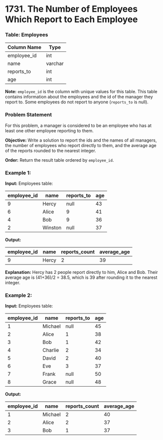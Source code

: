# 1731. The Number of Employees Which Report to Each Employee

### Table: Employees

| Column Name  | Type    |
|--------------|---------|
| employee_id  | int     |
| name         | varchar |
| reports_to   | int     |
| age          | int     |

**Note:** `employee_id` is the column with unique values for this table. This table contains information about the employees and the id of the manager they report to. Some employees do not report to anyone (`reports_to` is null).

### Problem Statement

For this problem, a manager is considered to be an employee who has at least one other employee reporting to them.

**Objective:** Write a solution to report the ids and the names of all managers, the number of employees who report directly to them, and the average age of the reports rounded to the nearest integer.

**Order:** Return the result table ordered by `employee_id`.

### Example 1:

**Input:** 
Employees table:

| employee_id | name    | reports_to | age |
|-------------|---------|------------|-----|
| 9           | Hercy   | null       | 43  |
| 6           | Alice   | 9          | 41  |
| 4           | Bob     | 9          | 36  |
| 2           | Winston | null       | 37  |

**Output:** 

| employee_id | name    | reports_count | average_age |
|-------------|---------|---------------|-------------|
| 9           | Hercy   | 2             | 39          |

**Explanation:** Hercy has 2 people report directly to him, Alice and Bob. Their average age is (41+36)/2 = 38.5, which is 39 after rounding it to the nearest integer.

### Example 2:

**Input:** 
Employees table:

| employee_id | name    | reports_to | age |
|-------------|---------|------------|-----|
| 1           | Michael | null       | 45  |
| 2           | Alice   | 1          | 38  |
| 3           | Bob     | 1          | 42  |
| 4           | Charlie | 2          | 34  |
| 5           | David   | 2          | 40  |
| 6           | Eve     | 3          | 37  |
| 7           | Frank   | null       | 50  |
| 8           | Grace   | null       | 48  |

**Output:** 

| employee_id | name    | reports_count | average_age |
|-------------|---------|---------------|-------------|
| 1           | Michael | 2             | 40          |
| 2           | Alice   | 2             | 37          |
| 3           | Bob     | 1             | 37          |
